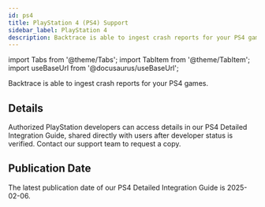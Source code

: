 ```yaml
---
id: ps4
title: PlayStation 4 (PS4) Support
sidebar_label: PlayStation 4
description: Backtrace is able to ingest crash reports for your PS4 games.
---
```


import Tabs from '@theme/Tabs';
import TabItem from '@theme/TabItem';
import useBaseUrl from '@docusaurus/useBaseUrl';

Backtrace is able to ingest crash reports for your PS4 games.

## Details

Authorized PlayStation developers can access details in our PS4 Detailed Integration Guide, shared directly with users after developer status is verified. Contact our support team to request a copy.

## Publication Date

The latest publication date of our PS4 Detailed Integration Guide is 2025-02-06.
